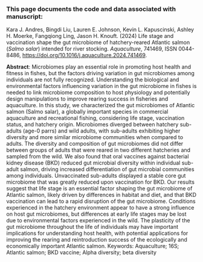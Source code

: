 ### This page documents the code and data associated with manuscript: 

Kara J. Andres, Bingdi Liu, Lauren E. Johnson, Kevin L. Kapuscinski, Ashley H. Moerke, Fangqiong Ling, Jason H. Knouft. (2024) Life stage and vaccination shape the gut microbiome of hatchery-reared Atlantic salmon (*Salmo salar*) intended for river stocking. *Aquaculture*, 741469, ISSN 0044-8486, https://doi.org/10.1016/j.aquaculture.2024.741469.

**Abstract**: Microbiomes play an essential role in promoting host health and fitness in fishes, but the factors driving variation in gut microbiomes among individuals are not fully recognized. Understanding the biological and environmental factors influencing variation in the gut microbiome in fishes is needed to link microbiome composition to host physiology and potentially design manipulations to improve rearing success in fisheries and aquaculture. In this study, we characterized the gut microbiomes of Atlantic salmon (Salmo salar), a globally important species in commercial aquaculture and recreational fishing, considering life stage, vaccination status, and hatchery origin. Microbiomes diverged between hatchery sub-adults (age-0 parrs) and wild adults, with sub-adults exhibiting higher diversity and more similar microbiome communities when compared to adults. The diversity and composition of gut microbiomes did not differ between groups of adults that were reared in two different hatcheries and sampled from the wild. We also found that oral vaccines against bacterial kidney disease (BKD) reduced gut microbial diversity within individual sub-adult salmon, driving increased differentiation of gut microbial communities among individuals. Unvaccinated sub-adults displayed a stable core gut microbiome that was greatly reduced upon vaccination for BKD. Our results suggest that life stage is an essential factor shaping the gut microbiome of Atlantic salmon, likely driven by differences in habitat and diet, and that BKD vaccination can lead to a rapid disruption of the gut microbiome. Conditions experienced in the hatchery environment appear to have a strong influence on host gut microbiomes, but differences at early life stages may be lost due to environmental factors experienced in the wild. The plasticity of the gut microbiome throughout the life of individuals may have important implications for understanding host health, with potential applications for improving the rearing and reintroduction success of the ecologically and economically important Atlantic salmon.
Keywords: Aquaculture; 16S; Atlantic salmon; BKD vaccine; Alpha diversity; beta diversity
